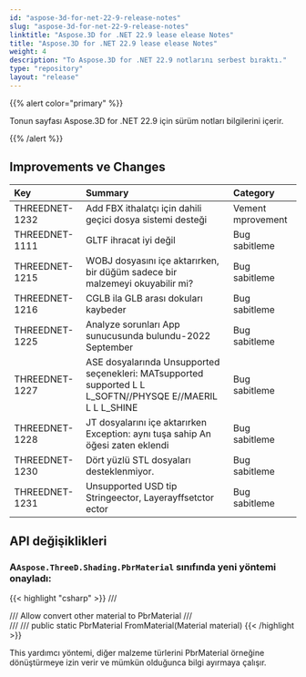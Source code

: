 ```yaml
---
id: "aspose-3d-for-net-22-9-release-notes"
slug: "aspose-3d-for-net-22-9-release-notes"
linktitle: "Aspose.3D for .NET 22.9 lease elease Notes"
title: "Aspose.3D for .NET 22.9 lease elease Notes"
weight: 4
description: "To Aspose.3D for .NET 22.9 notlarını serbest bıraktı."
type: "repository"
layout: "release"
---
```

{{% alert color="primary" %}}

Tonun sayfası Aspose.3D for .NET 22.9 için sürüm notları bilgilerini içerir.

{{% /alert %}}
## **Improvements ve Changes**

|**Key**|**Summary**|**Category**|
|:- |:- |:- |
|THREEDNET-1232 |Add FBX ithalatçı için dahili geçici dosya sistemi desteği|Vement mprovement|
|THREEDNET-1111 |GLTF ihracat iyi değil|Bug sabitleme|
|THREEDNET-1215 |WOBJ dosyasını içe aktarırken, bir düğüm sadece bir malzemeyi okuyabilir mi?|Bug sabitleme|
|THREEDNET-1216 |CGLB ila GLB arası dokuları kaybeder|Bug sabitleme|
|THREEDNET-1225 |Analyze sorunları App sunucusunda bulundu-2022 September|Bug sabitleme|
|THREEDNET-1227 |ASE dosyalarında Unsupported seçenekleri: MATsupported supported L L L_SOFTN//PHYSQE E//MAERIL L L L_SHINE|Bug sabitleme|
|THREEDNET-1228 |JT dosyalarını içe aktarırken Exception: aynı tuşa sahip An öğesi zaten eklendi|Bug sabitleme|
|THREEDNET-1230 |Dört yüzlü STL dosyaları desteklenmiyor.|Bug sabitleme|
|THREEDNET-1231 |Unsupported USD tip Stringeector, Layerayffsetctor ector|Bug sabitleme|


## API değişiklikleri ##


### A`Aspose.ThreeD.Shading.PbrMaterial` sınıfında yeni yöntemi onayladı:

{{< highlight "csharp" >}}
        /// <summary>
        /// Allow convert other material to PbrMaterial
        /// </summary>
        /// <param name="material"></param>
        /// <returns></returns>
        public static PbrMaterial FromMaterial(Material material)
{{< /highlight >}}


This yardımcı yöntemi, diğer malzeme türlerini PbrMaterial örneğine dönüştürmeye izin verir ve mümkün olduğunca bilgi ayırmaya çalışır.


